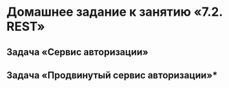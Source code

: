 # Домашнее задание к занятию «7.2. REST»

## Задача «Сервис авторизации»

## Задача «Продвинутый сервис авторизации»*